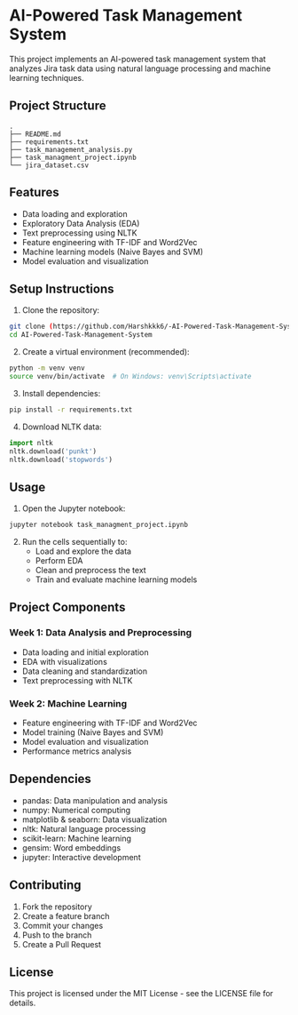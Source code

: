# AI-Powered Task Management System

This project implements an AI-powered task management system that analyzes Jira task data using natural language processing and machine learning techniques.

## Project Structure

```
.
├── README.md
├── requirements.txt
├── task_management_analysis.py
├── task_managment_project.ipynb
└── jira_dataset.csv
```

## Features

- Data loading and exploration
- Exploratory Data Analysis (EDA)
- Text preprocessing using NLTK
- Feature engineering with TF-IDF and Word2Vec
- Machine learning models (Naive Bayes and SVM)
- Model evaluation and visualization

## Setup Instructions

1. Clone the repository:
```bash
git clone (https://github.com/Harshkkk6/-AI-Powered-Task-Management-System.git)
cd AI-Powered-Task-Management-System
```

2. Create a virtual environment (recommended):
```bash
python -m venv venv
source venv/bin/activate  # On Windows: venv\Scripts\activate
```

3. Install dependencies:
```bash
pip install -r requirements.txt
```

4. Download NLTK data:
```python
import nltk
nltk.download('punkt')
nltk.download('stopwords')
```

## Usage

1. Open the Jupyter notebook:
```bash
jupyter notebook task_managment_project.ipynb
```

2. Run the cells sequentially to:
   - Load and explore the data
   - Perform EDA
   - Clean and preprocess the text
   - Train and evaluate machine learning models

## Project Components

### Week 1: Data Analysis and Preprocessing
- Data loading and initial exploration
- EDA with visualizations
- Data cleaning and standardization
- Text preprocessing with NLTK

### Week 2: Machine Learning
- Feature engineering with TF-IDF and Word2Vec
- Model training (Naive Bayes and SVM)
- Model evaluation and visualization
- Performance metrics analysis

## Dependencies

- pandas: Data manipulation and analysis
- numpy: Numerical computing
- matplotlib & seaborn: Data visualization
- nltk: Natural language processing
- scikit-learn: Machine learning
- gensim: Word embeddings
- jupyter: Interactive development

## Contributing

1. Fork the repository
2. Create a feature branch
3. Commit your changes
4. Push to the branch
5. Create a Pull Request

## License

This project is licensed under the MIT License - see the LICENSE file for details.
